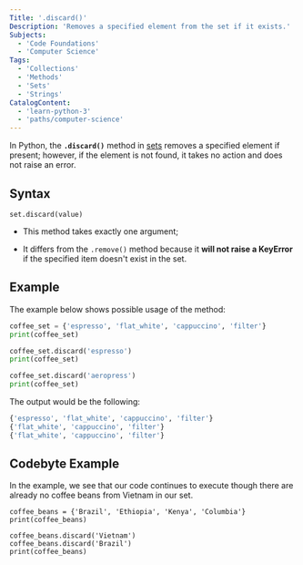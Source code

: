 ```yaml
---
Title: '.discard()'
Description: 'Removes a specified element from the set if it exists.'
Subjects:
  - 'Code Foundations'
  - 'Computer Science'
Tags:
  - 'Collections'
  - 'Methods'
  - 'Sets'
  - 'Strings'
CatalogContent:
  - 'learn-python-3'
  - 'paths/computer-science'
---
```


In Python, the **`.discard()`** method in [sets](https://www.codecademy.com/resources/docs/python/sets) removes a specified element if present; however, if the element is not found, it takes no action and does not raise an error.

## Syntax

```pseudo
set.discard(value)
```
- This method takes exactly one argument;

- It differs from the `.remove()` method because it **will not raise a KeyError** if the specified item doesn't exist in the set.


## Example

The example below shows possible usage of the method:

```py
coffee_set = {'espresso', 'flat_white', 'cappuccino', 'filter'}
print(coffee_set)

coffee_set.discard('espresso')
print(coffee_set)

coffee_set.discard('aeropress')
print(coffee_set)
```

The output would be the following:

```py
{'espresso', 'flat_white', 'cappuccino', 'filter'}
{'flat_white', 'cappuccino', 'filter'}
{'flat_white', 'cappuccino', 'filter'}
```

## Codebyte Example

In the example, we see that our code continues to execute though there are already no coffee beans from Vietnam in our set.

```codebyte/python
coffee_beans = {'Brazil', 'Ethiopia', 'Kenya', 'Columbia'}
print(coffee_beans)

coffee_beans.discard('Vietnam')
coffee_beans.discard('Brazil')
print(coffee_beans)
```